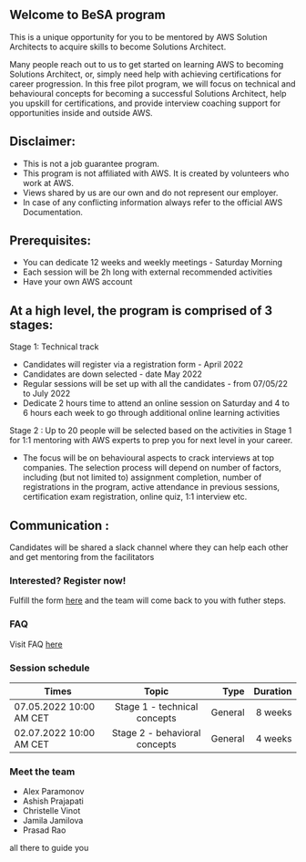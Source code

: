 ## Welcome to BeSA program

This is a unique opportunity for you to be mentored by AWS Solution Architects to acquire skills to become Solutions Architect.

Many people reach out to us to get started on learning AWS to becoming Solutions Architect, or, simply need help with achieving certifications for career progression.
In this free pilot program, we will focus on technical and behavioural concepts for becoming a successful Solutions Architect, help you upskill for certifications, and provide interview coaching support for opportunities inside and outside AWS.

## Disclaimer:
- This is not a job guarantee program. 
- This program is not affiliated with AWS. It is created by volunteers who work at AWS.
- Views shared by us are our own and do not represent our employer.
- In case of any conflicting information always refer to the official AWS Documentation.

## Prerequisites:
- You can dedicate 12 weeks and weekly meetings - Saturday Morning
- Each session will be 2h long with external recommended activities
- Have your own AWS account

## At a high level, the program is comprised of 3 stages:

Stage 1: Technical track

- Candidates will register via a registration form - April 2022
- Candidates are down selected - date May 2022
- Regular sessions will be set up with all the candidates - from 07/05/22 to July 2022
- Dedicate 2 hours time to attend an online session on Saturday and 4 to 6 hours each week to go through additional online learning activities

Stage 2 : Up to 20 people will be selected based on the activities in Stage 1 for 1:1 mentoring with AWS experts to prep you for next level in your career.
- The focus will be on behavioural aspects to crack interviews at top companies. The selection process will depend on number of factors, including (but not limited to) assignment completion, number of registrations in the program, active attendance in previous sessions, certification exam registration, online quiz, 1:1 interview etc.

## Communication : 
Candidates will be shared a slack channel where they can help each other and get mentoring from the facilitators
 

### Interested? Register now!

Fulfill the form [here](https://docs.google.com/forms/d/e/1FAIpQLSd8nyKV05msGbFaaT83HWbVK3TsNomM0pU4tIfzMrGZtFda5Q/viewform) and the team will come back to you with futher steps.


### FAQ

Visit FAQ [here](faq.md)

### Session schedule

| Times                   |                Topic             |    Type   |  Duration |
|-------------------------|:--------------------------------:|----------:|----------:|
| 07.05.2022 10:00 AM CET |  Stage 1 - technical concepts    | General   | 8 weeks   |
| 02.07.2022 10:00 AM CET |  Stage 2  - behavioral concepts  | General   | 4 weeks   |


### Meet the team

- Alex Paramonov
- Ashish Prajapati
- Christelle Vinot
- Jamila Jamilova
- Prasad Rao

all there to guide you

